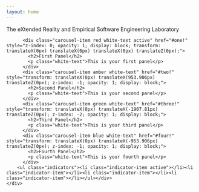 ```yaml
---
layout: home
---
```


The eXtended Reality and Empirical Software Engineering Laboratory

<div class="section">
    <div class="row">
          <div class="carousel carousel-slider center" data-indicators="true" data-namespace="DIVcarouselcarousel-slider1" style="height: 400px;">
          
          <div class="carousel-item red white-text active" href="#one!" style="z-index: 0; opacity: 1; display: block; transform: translateX(0px) translateX(0px) translateX(0px) translateZ(0px);">
            <h2>First Panel</h2>
            <p class="white-text">This is your first panel</p>
          </div>
          <div class="carousel-item amber white-text" href="#two!" style="transform: translateX(0px) translateX(953.906px) translateZ(0px); z-index: -1; opacity: 1; display: block;">
            <h2>Second Panel</h2>
            <p class="white-text">This is your second panel</p>
          </div>
          <div class="carousel-item green white-text" href="#three!" style="transform: translateX(0px) translateX(-1907.81px) translateZ(0px); z-index: -2; opacity: 1; display: block;">
            <h2>Third Panel</h2>
            <p class="white-text">This is your third panel</p>
          </div>
          <div class="carousel-item blue white-text" href="#four!" style="transform: translateX(0px) translateX(-953.906px) translateZ(0px); z-index: -1; opacity: 1; display: block;">
            <h2>Fourth Panel</h2>
            <p class="white-text">This is your fourth panel</p>
          </div>
        <ul class="indicators"><li class="indicator-item active"></li><li class="indicator-item"></li><li class="indicator-item"></li><li class="indicator-item"></li></ul></div>
    </div>
</div>
